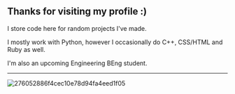 **Thanks for visiting my profile :)**
------------------------------------------------------

I store code here for random projects I've made.

I mostly work with Python, however I occasionally do C++, CSS/HTML and Ruby as well.

I'm also an upcoming Engineering BEng student.

------------------------------------------------------



![276052886f4cec10e78d94fa4eed1f05](https://github.com/90shree/90shree/assets/163702108/622bf4dd-c5f4-42df-96bf-10f4dd1db2d7)

